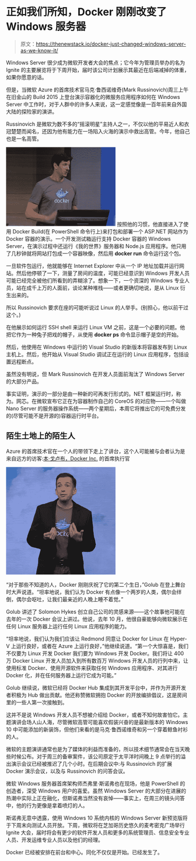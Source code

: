 # 正如我们所知，Docker 刚刚改变了 Windows 服务器

> 原文：<https://thenewstack.io/docker-just-changed-windows-server-as-we-know-it/>

Windows Server 很少成为微软开发者大会的焦点；它今年为管理员举办的名为 Ignite 的主要展览将于下周开始，届时该公司计划展示其最近在后端减掉的体重，如果你愿意的话。

但是，当微软 Azure 的首席技术官马克·鲁西诺维奇(Mark Russinovich)周三上午在旧金山的 Build 2015 上登台演示容器化的微服务应用程序如何在 Windows Server 中工作时，对于人群中的许多人来说，这一定感觉像是一百年前来自外国大陆的探险家的演讲。

Russinovich 是微软为数不多的“摇滚明星”主持人之一，不仅以他的平易近人和衣冠楚楚而闻名，还因为他有能力在一场陷入火海的演示中救出高管。今年，他自己也是一名高管。

[![IF](img/46f15a51ca388d76ef22bc66207fa633.png)](https://thenewstack.io/wp-content/uploads/2015/04/150429-Build-2015-keynote-01-Russinovich.jpg) 按照他的习惯，他直接进入了使用 Docker Build(在 PowerShell 命令行上)来打包和部署一个 ASP.NET 网站作为 Docker 容器的演示。一个开发测试箱运行支持 Docker 容器的 Windows Server，在演示过程中还运行《我的世界》服务器和 Node.js 应用程序。他只用了几秒钟就将网站打包成一个容器映像，然后用 **docker run** 命令运行这个包。

一旦软件包运行，他就能够在 Internet Explorer 中从一个 IP 地址加载并运行网站。然后他停顿了一下，测量了房间的温度，可能已经意识到 Windows 开发人员可能已经完全被他们所看到的弄糊涂了。想象一下，一个资深的 Windows 专业人员，站在成千上万的人面前，谈论某种堆栈——或者更确切地说，是从 Linux 衍生出来的。

所以 Russinovich 要求在座的可能听说过 Linux 的人举手。(别担心，他以前干过这个。)

在他展示如何运行 SSH shell 来运行 Linux VM 之前，这是一个必要的问题。他把它作为一种兔子把戏的帽子，从使用 **docker ps** 命令显示帽子是空的开始。

然后，他使用在 Windows 中运行的 Visual Studio 的新版本将容器发布到 Linux 主机上。然后，他开始从 Visual Studio 调试正在运行的 Linux 应用程序，包括设置远程断点。

虽然没有明说，但 Mark Russinovich 在开发人员面前淘汰了 Windows Server 的大部分产品。

事实证明，演示的一部分是由一种新的可再发行形式的。NET 框架运行时，称为。网芯。在微软宣布它正在为容器制作自己的 CoreOS 的对应物——一个叫做 Nano Server 的服务器操作系统——两个星期后，本周它将推出它的可免费分发的(尽管可能不是开源的)容器运行时平台。

## 陌生土地上的陌生人

Azure 的首席技术官在一个人的带领下走上了讲台，这个人可能被与会者认为是来自远方的访客:[本·戈卢布，Docker Inc.](https://thenewstack.io/docker-raises-95m-talks-about-the-path-to-going-public/) 的首席执行官

[![[SCM]actwin,0,0,0,0;http://channel9.msdn.com/?rnd=1430319045603 Channel 9: Videos about the people building Microsoft Products & Services - Mozilla Firefox firefox 4/29/2015 , 11:55:58 AM](img/666ac50b23d0a2ba50dcb8d9ecbeef98.png)](https://thenewstack.io/wp-content/uploads/2015/04/150429-Build-2015-keynote-02-Ben-Golub-Docker.jpg)

“对于那些不知道的人，Docker 刚刚庆祝了它的第二个生日，”Golub 在登上舞台时大声说道。“坦率地说，我们认为 Docker 有点像一个两岁的人类，偶尔会绊倒，偶尔会呕吐，让我们最亲近的人晚上睡不着觉。”

Golub 讲述了 Solomon Hykes 创立自己公司的灵感来源——这个故事他可能在去年的一次 Docker 会议上讲过。他说，去年 10 月，他很自豪能够向微软展示在任何 Linux 服务器上运行任何 Linux 应用程序的能力。

“坦率地说，我们认为我们应该让 Redmond 同意让 Docker for Linux 在 Hyper-V 上运行良好，或者在 Azure 上运行良好，”他继续说道。“第一个大惊喜是，我们不仅要为 Linux 开发 Docker 我们要为 Windows 开发 Docker。我们将让 400 万 Docker Linux 开发人员加入到所有数百万 Windows 开发人员的行列中来，让使用标准 Docker、使用开源软件来获取任何 Windows 应用程序、对其进行 Docker 化，并在任何服务器上运行它成为可能。”

Golub 继续说，微软已经将 Docker Hub 集成到其开发平台中，并作为开源开发者积极为 Hub 做出贡献。他还称赞微软拥抱 Docker 的开放编排倡议，这是房间里的一些人第一次接触到。

这并不是说 Windows 开发人员不想被介绍给 Docker，或者不知何故害怕它。主题演讲会场人山人海，尽管微软高管可能喜欢假装兴奋的是最新版本的 Windows 10 中可能添加的新装饰，但他们来看的是马克·鲁西诺维奇和另一个穿着鲸鱼衬衫的人。

微软的主题演讲通常也是为了媒体的利益而准备的，所以技术细节通常会在当天晚些时候公布。对于周三的备审案件，该公司原定于太平洋时间晚上 9 点举行的溢出演示会议已经被推迟了几个小时。在后期会议中:与 Russinovich 的扩展 Docker 演示会议，以及与 Russinovich 的问答会议。

微软 Windows 服务器首席架构师杰弗里·斯诺弗也在现场，他是 PowerShell 的创造者，深受 Windows 用户的喜爱。虽然 Windows Server 的大部分在进展的热潮中实际上正在融化，但斯诺弗当然没有哀悼——事实上，在周三的镜头问答中，他的行为更像是拿着喷灯的人。

斯诺弗无意中透露，使用 Windows 10 系统内核的 Windows Server 新预览版将于下周末向测试人员开放。下周，微软将在芝加哥历史悠久的麦考密克广场举行 Ignite 大会，届时将会有更少的软件开发人员和更多的系统管理员、信息安全专业人员、开发运维专业人员以及他们的经理。

Docker 已经被安排在前台和中心。同化不仅仅是开始。已经发生了。

<svg xmlns:xlink="http://www.w3.org/1999/xlink" viewBox="0 0 68 31" version="1.1"><title>Group</title> <desc>Created with Sketch.</desc></svg>